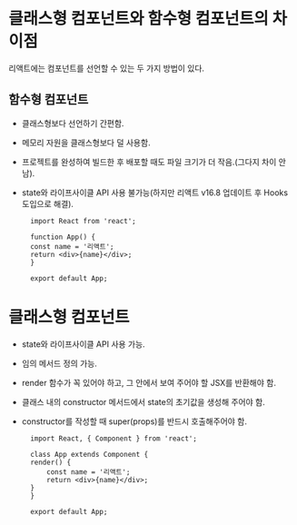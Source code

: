 # 클래스형 컴포넌트와 함수형 컴포넌트의 차이점

리액트에는 컴포넌트를 선언할 수 있는 두 가지 방법이 있다.

## 함수형 컴포넌트

- 클래스형보다 선언하기 간편함.
- 메모리 자원을 클래스형보다 덜 사용함.
- 프로젝트를 완성하여 빌드한 후 배포할 때도 파일 크기가 더 작음.(그다지 차이 안남).
- state와 라이프사이클 API 사용 불가능(하지만 리액트 v16.8 업데이트 후 Hooks 도입으로 해결).

        import React from 'react';

        function App() {
        const name = '리액트';
        return <div>{name}</div>;
        }

        export default App;

# 클래스형 컴포넌트
- state와 라이프사이클 API 사용 가능.
- 임의 메서드 정의 가능.
- render 함수가 꼭 있어야 하고, 그 안에서 보여 주어야 할 JSX를 반환해야 함.
- 클래스 내의 constructor 메서드에서 state의 초기값을 생성해 주어야 함.
- constructor를 작성할 때 super(props)를 반드시 호출해주어야 함.

        import React, { Component } from 'react';

        class App extends Component {
        render() {
            const name = '리액트';
            return <div>{name}</div>;
        }
        }

        export default App;